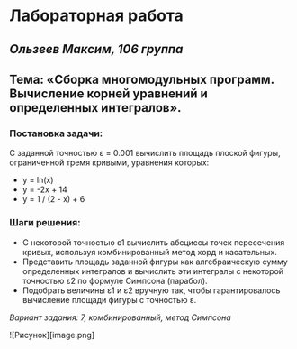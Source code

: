 
# Лабораторная работа
## *Ользеев Максим, 106 группа*
## Тема: «Сборка многомодульных программ. Вычисление корней уравнений и определенных интегралов».

### Постановка задачи:
С заданной точностью ε = 0.001 вычислить площадь плоской фигуры, ограниченной тремя кривыми, уравнения
которых:
- y = ln(x)
- y = -2x + 14
- y = 1 / (2 - x) + 6

### Шаги решения:
- С некоторой точностью ε1 вычислить абсциссы точек пересечения кривых, используя комбинированный метод хорд и касательных.
- Представить площадь заданной фигуры как алгебраическую сумму определенных интегралов и вычислить эти интегралы с некоторой точностью ε2 по формуле Симпсона (парабол).
- Подобрать величины ε1 и ε2 вручную так, чтобы гарантировалось вычисление площади фигуры с точностью ε.

*Вариант задания: 7, комбинированный, метод Симпсона*

![Рисунок][image.png]